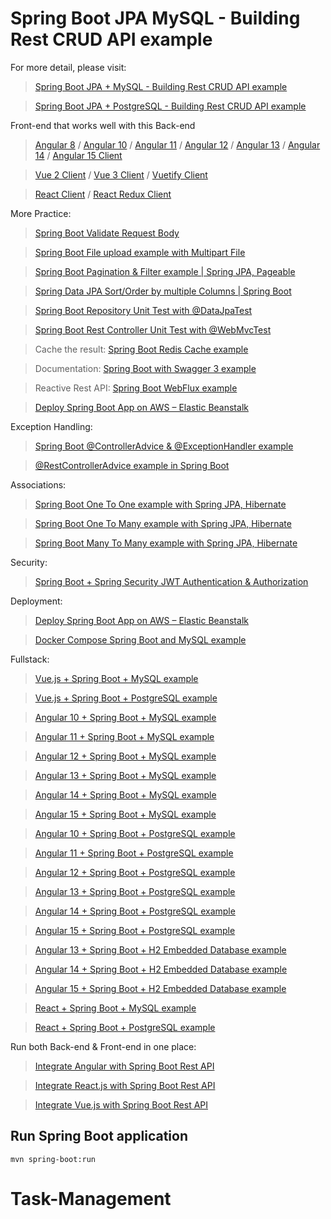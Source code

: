 # Spring Boot JPA MySQL - Building Rest CRUD API example

For more detail, please visit:
> [Spring Boot JPA + MySQL - Building Rest CRUD API example](https://www.KnightFury.com/spring-boot-jpa-crud-rest-api/)

> [Spring Boot JPA + PostgreSQL - Building Rest CRUD API example](https://www.KnightFury.com/spring-boot-postgresql-example/)

Front-end that works well with this Back-end
> [Angular 8](https://www.KnightFury.com/angular-crud-app/) / [Angular 10](https://www.KnightFury.com/angular-10-crud-app/) / [Angular 11](https://www.KnightFury.com/angular-11-crud-app/) / [Angular 12](https://www.KnightFury.com/angular-12-crud-app/) / [Angular 13](https://www.KnightFury.com/angular-13-crud-example/) / [Angular 14](https://www.KnightFury.com/angular-14-crud-example/) / [Angular 15 Client](https://www.KnightFury.com/angular-15-crud-example/)

> [Vue 2 Client](https://www.KnightFury.com/vue-js-crud-app/) / [Vue 3 Client](https://www.KnightFury.com/vue-3-crud/) / [Vuetify Client](https://www.KnightFury.com/vuetify-data-table-example/)

> [React Client](https://www.KnightFury.com/react-hooks-crud-axios-api/) / [React Redux Client](https://www.KnightFury.com/redux-toolkit-crud-react-hooks/)

More Practice:
> [Spring Boot Validate Request Body](https://www.KnightFury.com/spring-boot-validate-request-body/)

> [Spring Boot File upload example with Multipart File](https://www.KnightFury.com/spring-boot-file-upload/)

> [Spring Boot Pagination & Filter example | Spring JPA, Pageable](https://www.KnightFury.com/spring-boot-pagination-filter-jpa-pageable/)

> [Spring Data JPA Sort/Order by multiple Columns | Spring Boot](https://www.KnightFury.com/spring-data-sort-multiple-columns/)

> [Spring Boot Repository Unit Test with @DataJpaTest](https://www.KnightFury.com/spring-boot-unit-test-jpa-repo-datajpatest/)

> [Spring Boot Rest Controller Unit Test with @WebMvcTest](https://www.KnightFury.com/spring-boot-webmvctest/)

> Cache the result: [Spring Boot Redis Cache example](https://www.KnightFury.com/spring-boot-redis-cache-example/)

> Documentation: [Spring Boot with Swagger 3 example](https://www.KnightFury.com/spring-boot-swagger-3/)

> Reactive Rest API: [Spring Boot WebFlux example](https://www.KnightFury.com/spring-boot-webflux-rest-api/)

> [Deploy Spring Boot App on AWS – Elastic Beanstalk](https://www.KnightFury.com/deploy-spring-boot-aws-eb/)

Exception Handling:
> [Spring Boot @ControllerAdvice & @ExceptionHandler example](https://www.KnightFury.com/spring-boot-controlleradvice-exceptionhandler/)

> [@RestControllerAdvice example in Spring Boot](https://www.KnightFury.com/spring-boot-restcontrolleradvice/)

Associations:
> [Spring Boot One To One example with Spring JPA, Hibernate](https://www.KnightFury.com/jpa-one-to-one/)

> [Spring Boot One To Many example with Spring JPA, Hibernate](https://www.KnightFury.com/jpa-one-to-many/)

> [Spring Boot Many To Many example with Spring JPA, Hibernate](https://www.KnightFury.com/jpa-many-to-many/)

Security:
> [Spring Boot + Spring Security JWT Authentication & Authorization](https://www.KnightFury.com/spring-boot-jwt-authentication/)

Deployment:
> [Deploy Spring Boot App on AWS – Elastic Beanstalk](https://KnightFury.com/deploy-spring-boot-aws-eb/)

> [Docker Compose Spring Boot and MySQL example](https://www.KnightFury.com/docker-compose-spring-boot-mysql/)

Fullstack:
> [Vue.js + Spring Boot + MySQL example](https://KnightFury.com/spring-boot-vue-js-mysql/)

> [Vue.js + Spring Boot + PostgreSQL example](https://KnightFury.com/spring-boot-vue-js-postgresql/)

> [Angular 10 + Spring Boot + MySQL example](https://www.KnightFury.com/angular-10-spring-boot-crud/)

> [Angular 11 + Spring Boot + MySQL example](https://www.KnightFury.com/angular-11-spring-boot-crud/)

> [Angular 12 + Spring Boot + MySQL example](https://KnightFury.com/angular-12-spring-boot-mysql/)

> [Angular 13 + Spring Boot + MySQL example](https://www.KnightFury.com/spring-boot-angular-13-mysql/)

> [Angular 14 + Spring Boot + MySQL example](https://www.KnightFury.com/spring-boot-angular-14-mysql/)

> [Angular 15 + Spring Boot + MySQL example](https://www.KnightFury.com/spring-boot-angular-15-mysql/)

> [Angular 10 + Spring Boot + PostgreSQL example](https://www.KnightFury.com/angular-10-spring-boot-postgresql/)

> [Angular 11 + Spring Boot + PostgreSQL example](https://www.KnightFury.com/angular-11-spring-boot-postgresql/)

> [Angular 12 + Spring Boot + PostgreSQL example](https://KnightFury.com/angular-12-spring-boot-postgresql/)

> [Angular 13 + Spring Boot + PostgreSQL example](https://www.KnightFury.com/spring-boot-angular-13-postgresql/)

> [Angular 14 + Spring Boot + PostgreSQL example](https://www.KnightFury.com/spring-boot-angular-14-postgresql/)

> [Angular 15 + Spring Boot + PostgreSQL example](https://www.KnightFury.com/spring-boot-angular-15-postgresql/)

> [Angular 13 + Spring Boot + H2 Embedded Database example](https://www.KnightFury.com/spring-boot-angular-13-crud/)

> [Angular 14 + Spring Boot + H2 Embedded Database example](https://www.KnightFury.com/spring-boot-angular-14-crud/)

> [Angular 15 + Spring Boot + H2 Embedded Database example](https://www.KnightFury.com/spring-boot-angular-15-crud/)

> [React + Spring Boot + MySQL example](https://www.KnightFury.com/react-spring-boot-crud/)

> [React + Spring Boot + PostgreSQL example](https://www.KnightFury.com/spring-boot-react-postgresql/)

Run both Back-end & Front-end in one place:
> [Integrate Angular with Spring Boot Rest API](https://www.KnightFury.com/integrate-angular-spring-boot/)

> [Integrate React.js with Spring Boot Rest API](https://www.KnightFury.com/integrate-reactjs-spring-boot/)

> [Integrate Vue.js with Spring Boot Rest API](https://www.KnightFury.com/integrate-vue-spring-boot/)

## Run Spring Boot application
```
mvn spring-boot:run
```

# Task-Management
